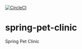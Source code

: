 [![CircleCI](https://circleci.com/gh/Darc99/spring-pet-clinic.svg?style=svg)](https://circleci.com/gh/Darc99/spring-pet-clinic)
# spring-pet-clinic
Spring Pet Clinic
